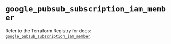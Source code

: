 # `google_pubsub_subscription_iam_member`

Refer to the Terraform Registry for docs: [`google_pubsub_subscription_iam_member`](https://registry.terraform.io/providers/hashicorp/google-beta/6.49.2/docs/resources/google_pubsub_subscription_iam_member).
